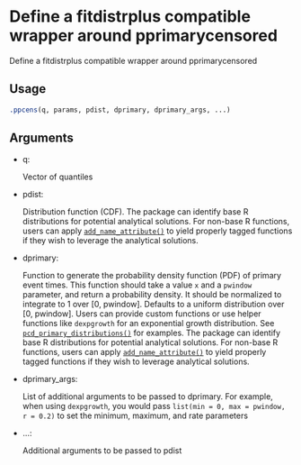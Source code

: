 # Define a fitdistrplus compatible wrapper around pprimarycensored

Define a fitdistrplus compatible wrapper around pprimarycensored

## Usage

``` r
.ppcens(q, params, pdist, dprimary, dprimary_args, ...)
```

## Arguments

- q:

  Vector of quantiles

- pdist:

  Distribution function (CDF). The package can identify base R
  distributions for potential analytical solutions. For non-base R
  functions, users can apply
  [`add_name_attribute()`](https://primarycensored.epinowcast.org/reference/add_name_attribute.md)
  to yield properly tagged functions if they wish to leverage the
  analytical solutions.

- dprimary:

  Function to generate the probability density function (PDF) of primary
  event times. This function should take a value `x` and a `pwindow`
  parameter, and return a probability density. It should be normalized
  to integrate to 1 over \[0, pwindow\]. Defaults to a uniform
  distribution over \[0, pwindow\]. Users can provide custom functions
  or use helper functions like `dexpgrowth` for an exponential growth
  distribution. See
  [`pcd_primary_distributions()`](https://primarycensored.epinowcast.org/reference/pcd_primary_distributions.md)
  for examples. The package can identify base R distributions for
  potential analytical solutions. For non-base R functions, users can
  apply
  [`add_name_attribute()`](https://primarycensored.epinowcast.org/reference/add_name_attribute.md)
  to yield properly tagged functions if they wish to leverage analytical
  solutions.

- dprimary_args:

  List of additional arguments to be passed to dprimary. For example,
  when using `dexpgrowth`, you would pass
  `list(min = 0, max = pwindow, r = 0.2)` to set the minimum, maximum,
  and rate parameters

- ...:

  Additional arguments to be passed to pdist
